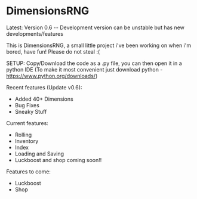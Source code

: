 # DimensionsRNG
Latest: Version 0.6
-- Development version can be unstable but has new developments/features

This is DimensionsRNG, a small little project i've been working on when i'm bored, have fun!
Please do not steal :(

SETUP:
Copy/Download the code as a .py file, you can then open it in a python IDE (To make it most convenient just download python - https://www.python.org/downloads/)

Recent features (Update v0.6):
 - Added 40+ Dimensions
 - Bug Fixes
 - Sneaky Stuff

Current features:
 - Rolling
 - Inventory
 - Index
 - Loading and Saving
 - Luckboost and shop coming soon!!

Features to come:
 - Luckboost
 - Shop
